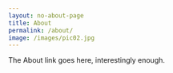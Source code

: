 ```yaml
---
layout: no-about-page
title: About
permalink: /about/
image: /images/pic02.jpg
---
```


The About link goes here, interestingly enough.
